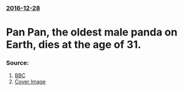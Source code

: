 ### [2016-12-28](/news/2016/12/28/index.md)

# Pan Pan, the oldest male panda on Earth, dies at the age of 31. 




### Source:

1. [BBC](http://www.bbc.com/news/world-asia-china-38466409)
1. [Cover Image](http://ichef.bbci.co.uk/news/1024/cpsprodpb/2C7B/production/_93178311_mediaitem93178310.jpg)
